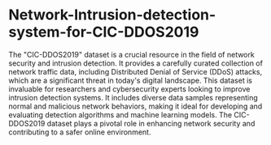 # Network-Intrusion-detection-system-for-CIC-DDOS2019
The "CIC-DDOS2019" dataset is a crucial resource in the field of network security and intrusion detection. It provides a carefully curated collection of network traffic data, including Distributed Denial of Service (DDoS) attacks, which are a significant threat in today's digital landscape. This dataset is invaluable for researchers and cybersecurity experts looking to improve intrusion detection systems. It includes diverse data samples representing normal and malicious network behaviors, making it ideal for developing and evaluating detection algorithms and machine learning models. The CIC-DDOS2019 dataset plays a pivotal role in enhancing network security and contributing to a safer online environment.
